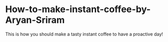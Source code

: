 # How-to-make-instant-coffee-by-Aryan-Sriram
This is how you should make a tasty instant coffee to have a proactive day!
